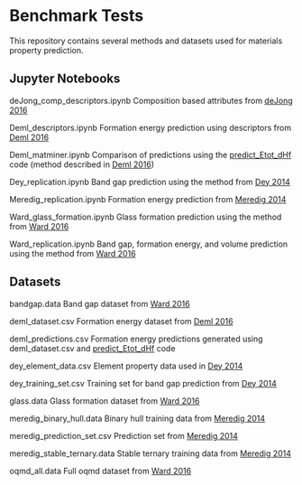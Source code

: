 # Benchmark Tests

This repository contains several methods and datasets used for materials property prediction. 

## Jupyter Notebooks

deJong\_comp\_descriptors.ipynb
Composition based attributes from [deJong 2016](https://www.nature.com/articles/srep34256)

Deml\_descriptors.ipynb
Formation energy prediction using descriptors from [Deml 2016](https://journals.aps.org/prb/abstract/10.1103/PhysRevB.93.085142)

Deml\_matminer.ipynb
Comparison of predictions using the [predict\_Etot\_dHf](https://github.com/ademl/predict_Etot_dHf) code (method described in [Deml 2016](https://journals.aps.org/prb/abstract/10.1103/PhysRevB.93.085142))

Dey\_replication.ipynb
Band gap prediction using the method from [Dey 2014](http://dx.doi.org/10.1016/j.commatsci.2013.10.016)

Meredig\_replication.ipynb
Formation energy prediction from [Meredig 2014](https://journals.aps.org/prb/abstract/10.1103/PhysRevB.89.094104)

Ward\_glass\_formation.ipynb
Glass formation prediction using the method from [Ward 2016](https://www.nature.com/articles/npjcompumats201628)

Ward\_replication.ipynb
Band gap, formation energy, and volume prediction using the method from [Ward 2016](https://www.nature.com/articles/npjcompumats201628)

## Datasets
bandgap.data
Band gap dataset from [Ward 2016](https://www.nature.com/articles/npjcompumats201628)

deml\_dataset.csv
Formation energy dataset from [Deml 2016](https://journals.aps.org/prb/abstract/10.1103/PhysRevB.93.085142)

deml\_predictions.csv
Formation energy predictions generated using deml\_dataset.csv and [predict\_Etot\_dHf](https://github.com/ademl/predict_Etot_dHf) code

dey\_element\_data.csv
Element property data used in [Dey 2014](http://dx.doi.org/10.1016/j.commatsci.2013.10.016)

dey\_training\_set.csv
Training set for band gap prediction from [Dey 2014](http://dx.doi.org/10.1016/j.commatsci.2013.10.016)

glass.data
Glass formation dataset from [Ward 2016](https://www.nature.com/articles/npjcompumats201628)

meredig\_binary\_hull.data
Binary hull training data from [Meredig 2014](https://journals.aps.org/prb/abstract/10.1103/PhysRevB.89.094104)

meredig\_prediction\_set.csv
Prediction set from [Meredig 2014](https://journals.aps.org/prb/abstract/10.1103/PhysRevB.89.094104)

meredig\_stable\_ternary.data
Stable ternary training data from [Meredig 2014](https://journals.aps.org/prb/abstract/10.1103/PhysRevB.89.094104)

oqmd\_all.data
Full oqmd dataset from [Ward 2016](https://www.nature.com/articles/npjcompumats201628)
